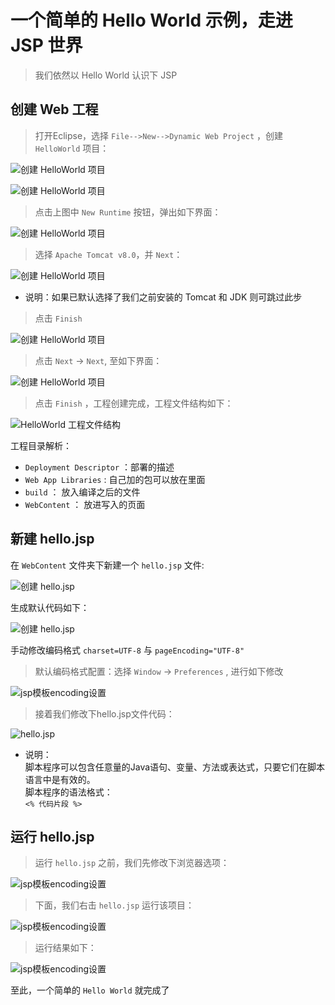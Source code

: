 # 一个简单的 Hello World 示例，走进 JSP 世界

> 我们依然以 Hello World 认识下 JSP

## 创建 Web 工程

> 打开Eclipse，选择 `File-->New-->Dynamic Web Project` ，创建 `HelloWorld` 项目：

![创建 HelloWorld 项目](assets/new-dynamic-web-project.png)

![创建 HelloWorld 项目](assets/new-dynamic-web-project2.png)

> 点击上图中 `New Runtime` 按钮，弹出如下界面：

![创建 HelloWorld 项目](assets/new-dynamic-web-project3.png)

> 选择 `Apache Tomcat v8.0`，并 `Next`：

![创建 HelloWorld 项目](assets/new-dynamic-web-project4.png)

- 说明：如果已默认选择了我们之前安装的 Tomcat 和 JDK 则可跳过此步

> 点击 `Finish`

![创建 HelloWorld 项目](assets/new-dynamic-web-project5.png)

> 点击 `Next` -> `Next`, 至如下界面：

![创建 HelloWorld 项目](assets/new-dynamic-web-project6.png)

> 点击 `Finish` ，工程创建完成，工程文件结构如下：

![HelloWorld 工程文件结构](assets/hello-world-project-explorer.png)

工程目录解析：

- `Deployment Descriptor` ：部署的描述
- `Web App Libraries` : 自己加的包可以放在里面
- `build` ： 放入编译之后的文件
- `WebContent` ： 放进写入的页面


## 新建 hello.jsp

在 `WebContent` 文件夹下新建一个 `hello.jsp` 文件:

![创建 hello.jsp](assets/new-hello-jsp-file.png)

生成默认代码如下：

![创建 hello.jsp](assets/new-hello-jsp-file2.png)

手动修改编码格式 `charset=UTF-8` 与 `pageEncoding="UTF-8"`

> 默认编码格式配置：选择 `Window` -> `Preferences` , 进行如下修改

![jsp模板encoding设置](assets/jsp-template-encoding-config.png)


> 接着我们修改下hello.jsp文件代码：

![hello.jsp](assets/hello-world-jsp.png)

- 说明：   
脚本程序可以包含任意量的Java语句、变量、方法或表达式，只要它们在脚本语言中是有效的。  
脚本程序的语法格式：  
```<% 代码片段 %>```


## 运行 hello.jsp

> 运行 `hello.jsp` 之前，我们先修改下浏览器选项：

![jsp模板encoding设置](assets/web-browser-config.png)

> 下面，我们右击 `hello.jsp` 运行该项目：

![jsp模板encoding设置](assets/hello-jsp-run.png)

> 运行结果如下：

![jsp模板encoding设置](assets/hello-jsp-run-result.png)

至此，一个简单的 `Hello World` 就完成了